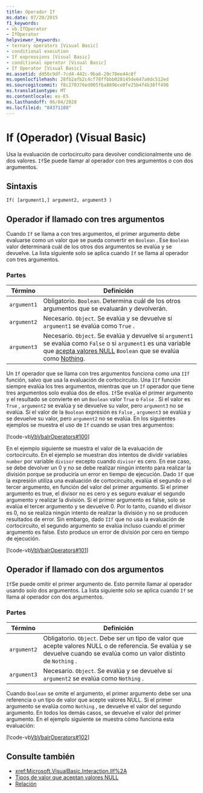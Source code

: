 ```yaml
---
title: Operador If
ms.date: 07/20/2015
f1_keywords:
- vb.IfOperator
- IfOperator
helpviewer_keywords:
- ternary operators [Visual Basic]
- conditional execution
- If expressions [Visual Basic]
- conditional operator [Visual Basic]
- If Operator [Visual Basic]
ms.assetid: dd56c9df-7cd4-442c-9ba6-20c70ee44c8f
ms.openlocfilehash: 28fb2afb2c4cf78ffbbb028145de647a8dc512ed
ms.sourcegitcommit: f8c270376ed905f6a8896ce0fe25b4f4b38ff498
ms.translationtype: MT
ms.contentlocale: es-ES
ms.lasthandoff: 06/04/2020
ms.locfileid: "84371108"
---
```

# <a name="if-operator-visual-basic"></a>If (Operador) (Visual Basic)

Usa la evaluación de cortocircuito para devolver condicionalmente uno de dos valores. `If`Se puede llamar al operador con tres argumentos o con dos argumentos.

## <a name="syntax"></a>Sintaxis

```vb
If( [argument1,] argument2, argument3 )
```

## <a name="if-operator-called-with-three-arguments"></a>Operador if llamado con tres argumentos

Cuando `If` se llama a con tres argumentos, el primer argumento debe evaluarse como un valor que se pueda convertir en `Boolean` . Ese `Boolean` valor determinará cuál de los otros dos argumentos se evalúa y se devuelve. La lista siguiente solo se aplica cuando `If` se llama al operador con tres argumentos.

### <a name="parts"></a>Partes

|Término|Definición|
|---|---|
|`argument1`|Obligatorio. `Boolean`. Determina cuál de los otros argumentos que se evaluarán y devolverán.|
|`argument2`|Necesario. `Object`. Se evalúa y se devuelve si `argument1` se evalúa como `True` .|
|`argument3`|Necesario. `Object`. Se evalúa y devuelve si `argument1` se evalúa como `False` o si `argument1` es una variable que [acepta valores NULL](../../programming-guide/language-features/data-types/nullable-value-types.md) `Boolean` que se evalúa como [Nothing](../nothing.md).|

Un `If` operador que se llama con tres argumentos funciona como una `IIf` función, salvo que usa la evaluación de cortocircuito. Una `IIf` función siempre evalúa los tres argumentos, mientras que un `If` operador que tiene tres argumentos solo evalúa dos de ellos. `If`Se evalúa el primer argumento y el resultado se convierte en un `Boolean` valor `True` o `False` . Si el valor es `True` , `argument2` se evalúa y se devuelve su valor, pero `argument3` no se evalúa. Si el valor de la `Boolean` expresión es `False` , `argument3` se evalúa y se devuelve su valor, pero `argument2` no se evalúa. En los siguientes ejemplos se muestra el uso de `If` cuando se usan tres argumentos:

[!code-vb[VbVbalrOperators#100](~/samples/snippets/visualbasic/VS_Snippets_VBCSharp/VbVbalrOperators/VB/Class4.vb#100)]

En el ejemplo siguiente se muestra el valor de la evaluación de cortocircuito. En el ejemplo se muestran dos intentos de dividir variables `number` por variable `divisor` excepto cuando `divisor` es cero. En ese caso, se debe devolver un 0 y no se debe realizar ningún intento para realizar la división porque se produciría un error en tiempo de ejecución. Dado `If` que la expresión utiliza una evaluación de cortocircuito, evalúa el segundo o el tercer argumento, en función del valor del primer argumento. Si el primer argumento es true, el divisor no es cero y es seguro evaluar el segundo argumento y realizar la división. Si el primer argumento es false, solo se evalúa el tercer argumento y se devuelve 0. Por lo tanto, cuando el divisor es 0, no se realiza ningún intento de realizar la división y no se producen resultados de error. Sin embargo, dado `IIf` que no usa la evaluación de cortocircuito, el segundo argumento se evalúa incluso cuando el primer argumento es false. Esto produce un error de división por cero en tiempo de ejecución.

[!code-vb[VbVbalrOperators#101](~/samples/snippets/visualbasic/VS_Snippets_VBCSharp/VbVbalrOperators/VB/Class4.vb#101)]

## <a name="if-operator-called-with-two-arguments"></a>Operador if llamado con dos argumentos

`If`Se puede omitir el primer argumento de. Esto permite llamar al operador usando solo dos argumentos. La lista siguiente solo se aplica cuando `If` se llama al operador con dos argumentos.

### <a name="parts"></a>Partes

|Término|Definición|
|---|---|
|`argument2`|Obligatorio. `Object`. Debe ser un tipo de valor que acepte valores NULL o de referencia. Se evalúa y se devuelve cuando se evalúa como un valor distinto de `Nothing` .|
|`argument3`|Necesario. `Object`. Se evalúa y se devuelve si `argument2` se evalúa como `Nothing` .|

Cuando `Boolean` se omite el argumento, el primer argumento debe ser una referencia o un tipo de valor que acepte valores NULL. Si el primer argumento se evalúa como `Nothing` , se devuelve el valor del segundo argumento. En todos los demás casos, se devuelve el valor del primer argumento. En el ejemplo siguiente se muestra cómo funciona esta evaluación:

[!code-vb[VbVbalrOperators#102](~/samples/snippets/visualbasic/VS_Snippets_VBCSharp/VbVbalrOperators/VB/Class4.vb#102)]

## <a name="see-also"></a>Consulte también

- <xref:Microsoft.VisualBasic.Interaction.IIf%2A>
- [Tipos de valor que aceptan valores NULL](../../programming-guide/language-features/data-types/nullable-value-types.md)
- [Relación](../nothing.md)
